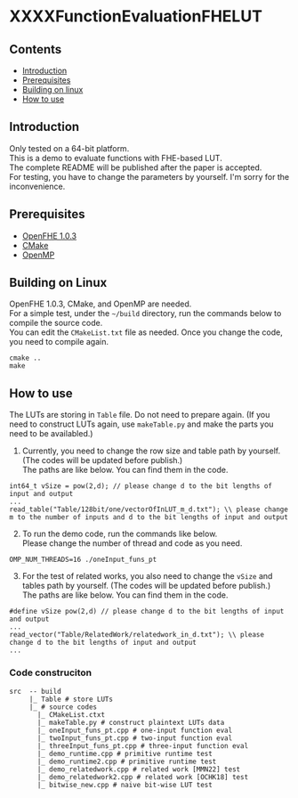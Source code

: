 # XXXXFunctionEvaluationFHELUT

## Contents
- [Introduction](#introduction)
- [Prerequisites](#prerequisites)
- [Building on linux](#building-on-linux)
- [How to use](#how-to-use)

## Introduction
Only tested on a 64-bit platform.<br>
This is a demo to evaluate functions with FHE-based LUT.<br>
The complete README will be published after the paper is accepted.<br>
For testing, you have to change the parameters by yourself. I'm sorry for the inconvenience.

## Prerequisites
- [OpenFHE 1.0.3](https://github.com/openfheorg/openfhe-development)
- [CMake](https://cmake.org/)
- [OpenMP](https://www.openmp.org/)

## Building on Linux
OpenFHE 1.0.3, CMake, and OpenMP are needed.<br>
For a simple test, under the `~/build` directory, run the commands below to compile the source code.<br>
You can edit the `CMakeList.txt` file as needed. Once you change the code, you need to compile again.
```
cmake ..
make
```

## How to use
The LUTs are storing in `Table` file. Do not need to prepare again. (If you need to construct LUTs again, use `makeTable.py` and make the parts you need to be availabled.)

1. Currently, you need to change the row size and table path by yourself. (The codes will be updated before publish.)<br>
The paths are like below. You can find them in the code.
```
int64_t vSize = pow(2,d); // please change d to the bit lengths of input and output
...
read_table("Table/128bit/one/vectorOfInLUT_m_d.txt"); \\ please change m to the number of inputs and d to the bit lengths of input and output
```
2. To run the demo code, run the commands like below.<br>
Please change the number of thread and code as you need.
```
OMP_NUM_THREADS=16 ./oneInput_funs_pt
```
3. For the test of related works, you also need to change the `vSize` and tables path by yourself. (The codes will be updated before publish.)<br>
The paths are like below. You can find them in the code.
```
#define vSize pow(2,d) // please change d to the bit lengths of input and output
...
read_vector("Table/RelatedWork/relatedwork_in_d.txt"); \\ please change d to the bit lengths of input and output
...
```

### Code construciton
```
src  -- build
     |_ Table # store LUTs
     |_ # source codes
       |_ CMakeList.ctxt
       |_ makeTable.py # construct plaintext LUTs data
       |_ oneInput_funs_pt.cpp # one-input function eval
       |_ twoInput_funs_pt.cpp # two-input function eval
       |_ threeInput_funs_pt.cpp # three-input function eval
       |_ demo_runtime.cpp # primitive runtime test
       |_ demo_runtime2.cpp # primitive runtime test
       |_ demo_relatedwork.cpp # related work [MMN22] test
       |_ demo_relatedwork2.cpp # related work [OCHK18] test
       |_ bitwise_new.cpp # naive bit-wise LUT test
```
